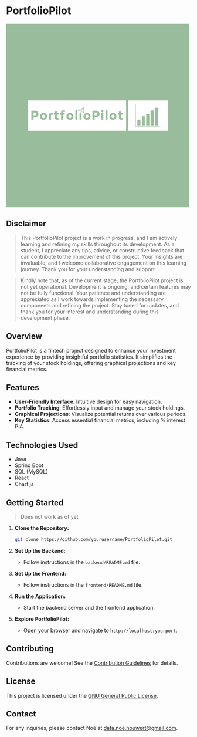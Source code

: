 # PortfolioPilot

![PortfolioPilot Logo](https://github.com/noe-vhh/PortfolioPilot/blob/main/Logo_New.png)

## Disclaimer

> This PortfolioPilot project is a work in progress, and I am actively learning and refining my skills throughout its development. As a student, I appreciate any tips, advice, or constructive feedback that can contribute to the improvement of this project. Your insights are invaluable, and I welcome collaborative engagement on this learning journey. Thank you for your understanding and support.

> Kindly note that, as of the current stage, the PortfolioPilot project is not yet operational. Development is ongoing, and certain features may not be fully functional. Your patience and understanding are appreciated as I work towards implementing the necessary components and refining the project. Stay tuned for updates, and thank you for your interest and understanding during this development phase.

## Overview

PortfolioPilot is a fintech project designed to enhance your investment experience by providing insightful portfolio statistics. It simplifies the tracking of your stock holdings, offering graphical projections and key financial metrics.

## Features

- **User-Friendly Interface**: Intuitive design for easy navigation.
- **Portfolio Tracking**: Effortlessly input and manage your stock holdings.
- **Graphical Projections**: Visualize potential returns over various periods.
- **Key Statistics**: Access essential financial metrics, including % interest P.A.

## Technologies Used

- Java
- Spring Boot
- SQL (MySQL)
- React 
- Chart.js

## Getting Started

> Does not work as of yet

1. **Clone the Repository:**
   ```bash
   git clone https://github.com/yourusername/PortfolioPilot.git
   ```

2. **Set Up the Backend:**
   - Follow instructions in the `backend/README.md` file.

3. **Set Up the Frontend:**
   - Follow instructions in the `frontend/README.md` file.

4. **Run the Application:**
   - Start the backend server and the frontend application.

5. **Explore PortfolioPilot:**
   - Open your browser and navigate to `http://localhost:yourport`.

## Contributing

Contributions are welcome! See the [Contribution Guidelines](CONTRIBUTING.md) for details.

## License

This project is licensed under the [GNU General Public License](LICENSE).

## Contact

For any inquiries, please contact Noè at data.noe.houwert@gmail.com.
